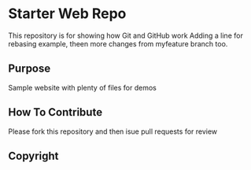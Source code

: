 # Starter Web Repo

This repository is for showing how Git and GitHub work
Adding a line for rebasing example, theen more changes from myfeature branch too.

## Purpose

Sample website with plenty of files for demos

## How To Contribute

Please fork this repository and then isue pull requests for review

## Copyright